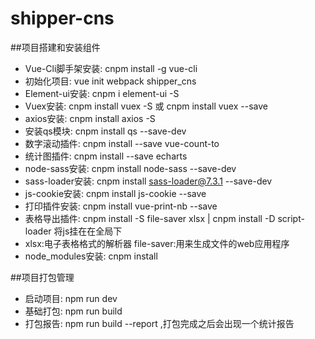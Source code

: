 # shipper-cns

##项目搭建和安装组件
* Vue-Cli脚手架安装:  cnpm  install -g vue-cli
* 初始化项目:  vue init webpack  shipper_cns
* Element-ui安装: cnpm i element-ui -S
* Vuex安装:  cnpm install  vuex -S 或 cnpm  install  vuex  --save
* axios安装: cnpm  install axios  -S
* 安装qs模块: cnpm install qs --save-dev
* 数字滚动插件: cnpm install  --save  vue-count-to
* 统计图插件: cnpm install  --save  echarts
* node-sass安装: cnpm  install  node-sass  --save-dev   
* sass-loader安装:  cnpm  install  sass-loader@7.3.1  --save-dev
* js-cookie安装: cnpm install js-cookie --save
* 打印插件安装:  cnpm install vue-print-nb --save
* 表格导出插件: cnpm install -S file-saver xlsx  |  cnpm install -D script-loader     将js挂在在全局下
* xlsx:电子表格格式的解析器    file-saver:用来生成文件的web应用程序
* node_modules安装:  cnpm  install

##项目打包管理
* 启动项目: npm  run dev
* 基础打包:  npm  run build
* 打包报告:  npm  run build  --report  ,打包完成之后会出现一个统计报告
